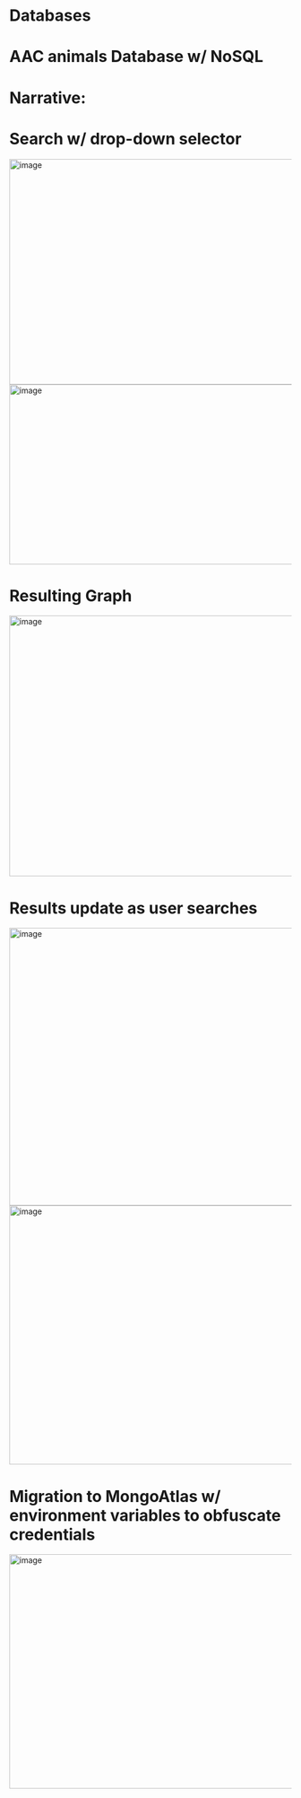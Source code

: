 # Databases

# AAC animals Database w/ NoSQL

# Narrative:

# Search w/ drop-down selector
<img width="1492" height="402" alt="image" src="https://github.com/user-attachments/assets/4adeec4e-fc74-4b71-b119-248ef9a18748" />
<img width="1485" height="321" alt="image" src="https://github.com/user-attachments/assets/ebd96904-01f1-4a4b-bd44-cf2656121ad4" />

# Resulting Graph
<img width="1431" height="465" alt="image" src="https://github.com/user-attachments/assets/1e0e57b9-20a3-4e01-bd2a-06c666a615d5" />

# Results update as user searches
<img width="1483" height="495" alt="image" src="https://github.com/user-attachments/assets/d2ceea34-959c-4301-9e20-b251a547bff0" />
<img width="769" height="462" alt="image" src="https://github.com/user-attachments/assets/86de1293-6391-4416-b4d0-ef6eb1279550" />

# Migration to MongoAtlas w/ environment variables to obfuscate credentials
<img width="1240" height="418" alt="image" src="https://github.com/user-attachments/assets/04a3daf3-7bb7-4906-9695-a0501ae6ce8c" />





